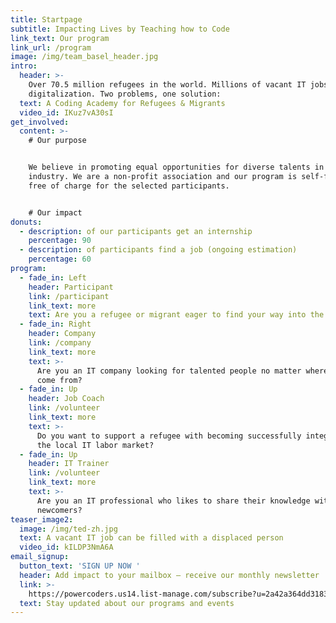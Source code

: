 ```yaml
---
title: Startpage
subtitle: Impacting Lives by Teaching how to Code
link_text: Our program
link_url: /program
image: /img/team_basel_header.jpg
intro:
  header: >-
    Over 70.5 million refugees in the world. Millions of vacant IT jobs due to
    digitalization. Two problems, one solution:
  text: A Coding Academy for Refugees & Migrants
  video_id: IKuz7vA30sI
get_involved:
  content: >-
    # Our purpose


    We believe in promoting equal opportunities for diverse talents in the IT
    industry. We are a non-profit association and our program is self-funded and
    free of charge for the selected participants. 


    # Our impact
donuts:
  - description: of our participants get an internship
    percentage: 90
  - description: of participants find a job (ongoing estimation)
    percentage: 60
program:
  - fade_in: Left
    header: Participant
    link: /participant
    link_text: more
    text: Are you a refugee or migrant eager to find your way into the IT industry?
  - fade_in: Right
    header: Company
    link: /company
    link_text: more
    text: >-
      Are you an IT company looking for talented people no matter where they
      come from?
  - fade_in: Up
    header: Job Coach
    link: /volunteer
    link_text: more
    text: >-
      Do you want to support a refugee with becoming successfully integrated in
      the local IT labor market?
  - fade_in: Up
    header: IT Trainer
    link: /volunteer
    link_text: more
    text: >-
      Are you an IT professional who likes to share their knowledge with
      newcomers?
teaser_image2:
  image: /img/ted-zh.jpg
  text: A vacant IT job can be filled with a displaced person
  video_id: kILDP3NmA6A
email_signup:
  button_text: 'SIGN UP NOW '
  header: Add impact to your mailbox – receive our monthly newsletter
  link: >-
    https://powercoders.us14.list-manage.com/subscribe?u=2a42a364dd3183e63617d355b&id=dd4d5d82f8
  text: Stay updated about our programs and events
---
```


